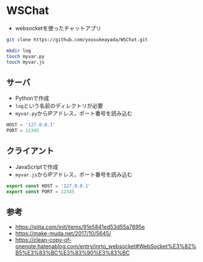 # WSChat
- websocketを使ったチャットアプリ
```bash
git clone https://github.com/yousukeayada/WSChat.git

mkdir log
touch myvar.py
touch myvar.js
```

## サーバ
- Pythonで作成
- `log`という名前のディレクトリが必要
- `myvar.py`からIPアドレス，ポート番号を読み込む
```python
HOST = '127.0.0.1'
PORT = 12345
```

## クライアント
- JavaScriptで作成
- `myvar.js`からIPアドレス，ポート番号を読み込む
```js
export const HOST = '127.0.0.1'
export const PORT = 12345
```

## 参考
- https://qiita.com/init/items/91e5841ed53d55a7895e
- https://make-muda.net/2017/10/5645/
- https://clean-copy-of-onenote.hatenablog.com/entry/inrto_websocket#WebSocket%E3%82%B5%E3%83%BC%E3%83%90%E3%83%BC
